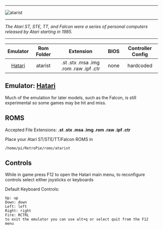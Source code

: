 ***
![atarist](https://cloud.githubusercontent.com/assets/10035308/12189255/60af20aa-b579-11e5-88bc-8b57576dbfad.png)
***
_The Atari ST, STE, TT, and Falcon were a series of personal computers released by Atari starting in 1985._
***

| Emulator | Rom Folder | Extension | BIOS |  Controller Config |
| :---: | :---: | :---: | :---: | :---: |
| [Hatari](http://hatari.tuxfamily.org/) | atarist  | .st .stx .msa .img .rom .raw .ipf .ctr | none | hardcoded |

## Emulator: [Hatari](http://hatari.tuxfamily.org/)

Much of the emulation for later models, such as the Falcon, is still experimental so some games may be hit and miss.

## ROMS

Accepted File Extensions: **.st .stx .msa .img .rom .raw .ipf .ctr**

Place your Atari ST/STE/TT/Falcon ROMS in
```
/home/pi/RetroPie/roms/atarist
```
## Controls

While in game press F12 to open the Hatari main menu, to reconfigure controls select either joysticks or keyboards

Default Keyboard Controls:
```
Up: up
Down: down
Left: left
Right: right
Fire: RCTRL
to exit the emulator you can use alt+q or select quit from the F12 menu
```